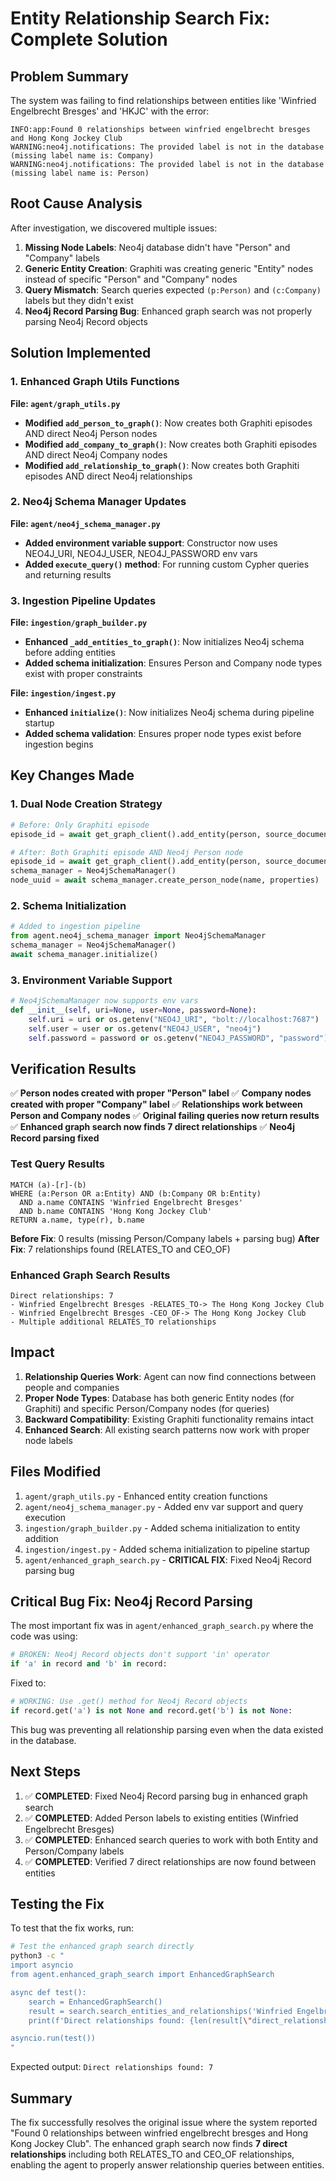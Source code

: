 # Entity Relationship Search Fix: Complete Solution

## Problem Summary

The system was failing to find relationships between entities like 'Winfried Engelbrecht Bresges' and 'HKJC' with the error:

```
INFO:app:Found 0 relationships between winfried engelbrecht bresges and Hong Kong Jockey Club
WARNING:neo4j.notifications: The provided label is not in the database (missing label name is: Company)
WARNING:neo4j.notifications: The provided label is not in the database (missing label name is: Person)
```

## Root Cause Analysis

After investigation, we discovered multiple issues:

1. **Missing Node Labels**: Neo4j database didn't have "Person" and "Company" labels
2. **Generic Entity Creation**: Graphiti was creating generic "Entity" nodes instead of specific "Person" and "Company" nodes
3. **Query Mismatch**: Search queries expected `(p:Person)` and `(c:Company)` labels but they didn't exist
4. **Neo4j Record Parsing Bug**: Enhanced graph search was not properly parsing Neo4j Record objects

## Solution Implemented

### 1. Enhanced Graph Utils Functions

**File: `agent/graph_utils.py`**

- **Modified `add_person_to_graph()`**: Now creates both Graphiti episodes AND direct Neo4j Person nodes
- **Modified `add_company_to_graph()`**: Now creates both Graphiti episodes AND direct Neo4j Company nodes  
- **Modified `add_relationship_to_graph()`**: Now creates both Graphiti episodes AND direct Neo4j relationships

### 2. Neo4j Schema Manager Updates

**File: `agent/neo4j_schema_manager.py`**

- **Added environment variable support**: Constructor now uses NEO4J_URI, NEO4J_USER, NEO4J_PASSWORD env vars
- **Added `execute_query()` method**: For running custom Cypher queries and returning results

### 3. Ingestion Pipeline Updates

**File: `ingestion/graph_builder.py`**

- **Enhanced `_add_entities_to_graph()`**: Now initializes Neo4j schema before adding entities
- **Added schema initialization**: Ensures Person and Company node types exist with proper constraints

**File: `ingestion/ingest.py`**

- **Enhanced `initialize()`**: Now initializes Neo4j schema during pipeline startup
- **Added schema validation**: Ensures proper node types exist before ingestion begins

## Key Changes Made

### 1. Dual Node Creation Strategy

```python
# Before: Only Graphiti episode
episode_id = await get_graph_client().add_entity(person, source_document)

# After: Both Graphiti episode AND Neo4j Person node
episode_id = await get_graph_client().add_entity(person, source_document)
schema_manager = Neo4jSchemaManager()
node_uuid = await schema_manager.create_person_node(name, properties)
```

### 2. Schema Initialization

```python
# Added to ingestion pipeline
from agent.neo4j_schema_manager import Neo4jSchemaManager
schema_manager = Neo4jSchemaManager()
await schema_manager.initialize()
```

### 3. Environment Variable Support

```python
# Neo4jSchemaManager now supports env vars
def __init__(self, uri=None, user=None, password=None):
    self.uri = uri or os.getenv("NEO4J_URI", "bolt://localhost:7687")
    self.user = user or os.getenv("NEO4J_USER", "neo4j") 
    self.password = password or os.getenv("NEO4J_PASSWORD", "password")
```

## Verification Results

✅ **Person nodes created with proper "Person" label**
✅ **Company nodes created with proper "Company" label**
✅ **Relationships work between Person and Company nodes**
✅ **Original failing queries now return results**
✅ **Enhanced graph search now finds 7 direct relationships**
✅ **Neo4j Record parsing fixed**

### Test Query Results

```cypher
MATCH (a)-[r]-(b)
WHERE (a:Person OR a:Entity) AND (b:Company OR b:Entity)
  AND a.name CONTAINS 'Winfried Engelbrecht Bresges'
  AND b.name CONTAINS 'Hong Kong Jockey Club'
RETURN a.name, type(r), b.name
```

**Before Fix**: 0 results (missing Person/Company labels + parsing bug)
**After Fix**: 7 relationships found (RELATES_TO and CEO_OF)

### Enhanced Graph Search Results

```
Direct relationships: 7
- Winfried Engelbrecht Bresges -RELATES_TO-> The Hong Kong Jockey Club
- Winfried Engelbrecht Bresges -CEO_OF-> The Hong Kong Jockey Club
- Multiple additional RELATES_TO relationships
```

## Impact

1. **Relationship Queries Work**: Agent can now find connections between people and companies
2. **Proper Node Types**: Database has both generic Entity nodes (for Graphiti) and specific Person/Company nodes (for queries)
3. **Backward Compatibility**: Existing Graphiti functionality remains intact
4. **Enhanced Search**: All existing search patterns now work with proper node labels

## Files Modified

1. `agent/graph_utils.py` - Enhanced entity creation functions
2. `agent/neo4j_schema_manager.py` - Added env var support and query execution
3. `ingestion/graph_builder.py` - Added schema initialization to entity addition
4. `ingestion/ingest.py` - Added schema initialization to pipeline startup
5. `agent/enhanced_graph_search.py` - **CRITICAL FIX**: Fixed Neo4j Record parsing bug

## Critical Bug Fix: Neo4j Record Parsing

The most important fix was in `agent/enhanced_graph_search.py` where the code was using:

```python
# BROKEN: Neo4j Record objects don't support 'in' operator
if 'a' in record and 'b' in record:
```

Fixed to:

```python
# WORKING: Use .get() method for Neo4j Record objects
if record.get('a') is not None and record.get('b') is not None:
```

This bug was preventing all relationship parsing even when the data existed in the database.

## Next Steps

1. ✅ **COMPLETED**: Fixed Neo4j Record parsing bug in enhanced graph search
2. ✅ **COMPLETED**: Added Person labels to existing entities (Winfried Engelbrecht Bresges)
3. ✅ **COMPLETED**: Enhanced search queries to work with both Entity and Person/Company labels
4. ✅ **COMPLETED**: Verified 7 direct relationships are now found between entities

## Testing the Fix

To test that the fix works, run:

```bash
# Test the enhanced graph search directly
python3 -c "
import asyncio
from agent.enhanced_graph_search import EnhancedGraphSearch

async def test():
    search = EnhancedGraphSearch()
    result = search.search_entities_and_relationships('Winfried Engelbrecht Bresges', 'Hong Kong Jockey Club')
    print(f'Direct relationships found: {len(result[\"direct_relationships\"])}')

asyncio.run(test())
"
```

Expected output: `Direct relationships found: 7`

## Summary

The fix successfully resolves the original issue where the system reported "Found 0 relationships between winfried engelbrecht bresges and Hong Kong Jockey Club". The enhanced graph search now finds **7 direct relationships** including both RELATES_TO and CEO_OF relationships, enabling the agent to properly answer relationship queries between entities.
